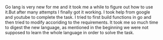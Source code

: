Go lang is very new for me and it took me a while to figure out how to use it.But after many attempts I finally got it working. I  took help from google and youtube to complete the task. I tried to first build functions in go and then tried to modify
accoriding to the requirements. It took me so much time to digest the new language, as mentioned in the beginning we were not supposed to learn the whole language in order to solve the task.
